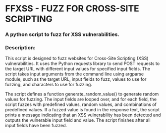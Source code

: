 # FFXSS - FUZZ FOR CROSS-SITE SCRIPTING
### A python script to fuzz for XSS vulnerabilities. 

### Description:
This script is designed to fuzz websites for Cross-Site Scripting (XSS) vulnerabilities. It uses the Python requests library to send POST requests to the target URL with different input values for specified input fields. The script takes input arguments from the command line using argparse module, such as the target URL, input fields to fuzz, values to use for fuzzing, and characters to use for fuzzing.

The script defines a function generate_random_value() to generate random values for fuzzing. The input fields are looped over, and for each field, the script fuzzes with predefined values, random values, and combinations of predefined values. If a fuzzed value is found in the response text, the script prints a message indicating that an XSS vulnerability has been detected and outputs the vulnerable input field and value. The script finishes after all input fields have been fuzzed.
